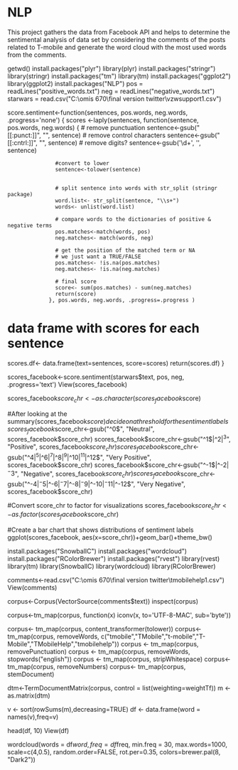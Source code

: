 # NLP

This project gathers the data from Facebook API and helps to determine the sentimental analysis of data set by considering the comments of the posts related to T-mobile and generate the word cloud with the most used words from the comments. 

getwd()
install.packages("plyr")
library(plyr)
install.packages("stringr")
library(stringr)
install.packages("tm")
library(tm)
install.packages("ggplot2")
library(ggplot2)
install.packages("NLP")
pos = readLines("positive_words.txt")
neg = readLines("negative_words.txt")
starwars = read.csv("C:\\omis 670\\final version  twitter\\vzwsupport1.csv")

score.sentiment<-function(sentences, pos.words, neg.words, .progress='none')
{
  scores <-laply(sentences,
                 function(sentence, pos.words, neg.words)
                 {
                   # remove punctuation
                   sentence<-gsub("[[:punct:]]", "", sentence)
                   # remove control characters
                   sentence<-gsub("[[:cntrl:]]", "", sentence)
                   # remove digits?
                   sentence<-gsub('\\d+', '', sentence)
                   
                   #convert to lower
                   sentence<-tolower(sentence)
                   
                   
                   # split sentence into words with str_split (stringr package)
                   word.list<- str_split(sentence, "\\s+")
                   words<- unlist(word.list)
                   
                   # compare words to the dictionaries of positive & negative terms
                   pos.matches<-match(words, pos)
                   neg.matches<- match(words, neg)
                   
                   # get the position of the matched term or NA
                   # we just want a TRUE/FALSE
                   pos.matches<- !is.na(pos.matches)
                   neg.matches<- !is.na(neg.matches)
                   
                   # final score
                   score<- sum(pos.matches) - sum(neg.matches)
                   return(score)
                 }, pos.words, neg.words, .progress=.progress )
  # data frame with scores for each sentence
  scores.df<- data.frame(text=sentences, score=scores)
  return(scores.df)
}


scores_facebook<-score.sentiment(starwars$text, pos, neg, .progress='text')
View(scores_facebook)

scores_facebook$score_chr<-as.character(scores_facebook$score)

#After looking at the summary(scores_facebook$score) decide on a threshold for the sentiment labels
scores_facebook$score_chr<-gsub("^0$", "Neutral", scores_facebook$score_chr)
scores_facebook$score_chr<-gsub("^1$|^2$|^3$", "Positive", scores_facebook$score_chr)
scores_facebook$score_chr<-gsub("^4$|^5$|^6$|^7$|^8$|^9$|^10$|^11$|^12$", "Very Positive", scores_facebook$score_chr)
scores_facebook$score_chr<-gsub("^-1$|^-2$|^-3$", "Negative", scores_facebook$score_chr)
scores_facebook$score_chr<-gsub("^-4$|^-5$|^-6$|^-7$|^-8$|^-9$|^-10$|^-11$|^-12$", "Very Negative", scores_facebook$score_chr)


#Convert score_chr to factor for visualizations
scores_facebook$score_chr<-as.factor(scores_facebook$score_chr)

#Create a bar chart that shows distributions of sentiment labels
ggplot(scores_facebook, aes(x=score_chr))+geom_bar()+theme_bw()


install.packages("SnowballC") 
install.packages("wordcloud")
install.packages("RColorBrewer")
install.packages("rvest")
library(rvest)
library(tm)
library(SnowballC)
library(wordcloud)
library(RColorBrewer)

comments<-read.csv("C:\\omis 670\\final version  twitter\\tmobilehelp1.csv")
View(comments)

corpus<-Corpus(VectorSource(comments$text))
inspect(corpus)

corpus<-tm_map(corpus, function(x) iconv(x, to='UTF-8-MAC', sub='byte'))

corpus<- tm_map(corpus, content_transformer(tolower))
corpus<-tm_map(corpus, removeWords, c("tmobile","TMobile","t-mobile","T-Mobile","TMobileHelp","tmobilehelp"))
corpus <- tm_map(corpus, removePunctuation)
corpus <- tm_map(corpus, removeWords, stopwords("english"))
corpus <- tm_map(corpus, stripWhitespace)
corpus<- tm_map(corpus, removeNumbers)
corpus<- tm_map(corpus, stemDocument)


dtm<-TermDocumentMatrix(corpus, control = list(weighting=weightTf))
m <- as.matrix(dtm)

v <- sort(rowSums(m),decreasing=TRUE)
df <- data.frame(word = names(v),freq=v)

head(df, 10)
View(df)


wordcloud(words = df$word, freq = df$freq, min.freq = 30, max.words=1000, scale=c(4,0.5), random.order=FALSE, rot.per=0.35, colors=brewer.pal(8, "Dark2"))
